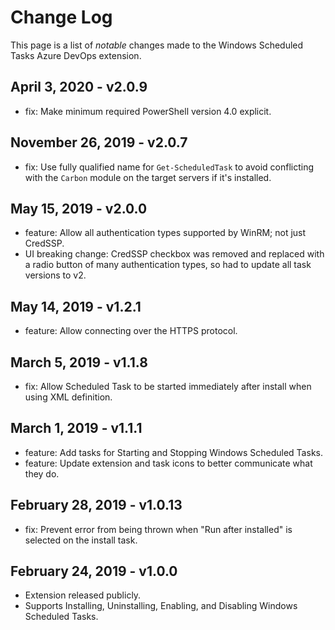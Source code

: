# Change Log

This page is a list of *notable* changes made to the Windows Scheduled Tasks Azure DevOps extension.

## April 3, 2020 - v2.0.9

- fix: Make minimum required PowerShell version 4.0 explicit.

## November 26, 2019 - v2.0.7

- fix: Use fully qualified name for `Get-ScheduledTask` to avoid conflicting with the `Carbon` module on the target servers if it's installed.

## May 15, 2019 - v2.0.0

- feature: Allow all authentication types supported by WinRM; not just CredSSP.
- UI breaking change: CredSSP checkbox was removed and replaced with a radio button of many authentication types, so had to update all task versions to v2.

## May 14, 2019 - v1.2.1

- feature: Allow connecting over the HTTPS protocol.

## March 5, 2019 - v1.1.8

- fix: Allow Scheduled Task to be started immediately after install when using XML definition.

## March 1, 2019 - v1.1.1

- feature: Add tasks for Starting and Stopping Windows Scheduled Tasks.
- feature: Update extension and task icons to better communicate what they do.

## February 28, 2019 - v1.0.13

- fix: Prevent error from being thrown when "Run after installed" is selected on the install task.

## February 24, 2019 - v1.0.0

- Extension released publicly.
- Supports Installing, Uninstalling, Enabling, and Disabling Windows Scheduled Tasks.
